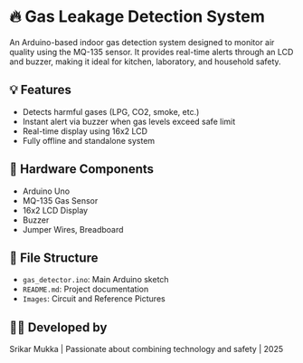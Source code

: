 # 🔥 Gas Leakage Detection System

An Arduino-based indoor gas detection system designed to monitor air quality using the MQ-135 sensor. It provides real-time alerts through an LCD and buzzer, making it ideal for kitchen, laboratory, and household safety.

## 💡 Features
- Detects harmful gases (LPG, CO2, smoke, etc.)
- Instant alert via buzzer when gas levels exceed safe limit
- Real-time display using 16x2 LCD
- Fully offline and standalone system

## 🧰 Hardware Components
- Arduino Uno
- MQ-135 Gas Sensor
- 16x2 LCD Display
- Buzzer
- Jumper Wires, Breadboard

## 📂 File Structure
- `gas_detector.ino`: Main Arduino sketch
- `README.md`: Project documentation
- `Images`: Circuit and Reference Pictures 

## 👨‍💻 Developed by
Srikar Mukka | Passionate about combining technology and safety | 2025
